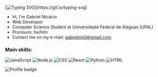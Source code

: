 [![Typing SVG](https://readme-typing-svg.herokuapp.com/?color=91c4ff&size=35&center=true&vCenter=true&width=1000&lines=Hello,+I'm+Gabriel+Nicácio;I'm+from+Brazil;Web+Developer;Game+Developer;Computer+Science+Student;)](https://git.io/typing-svg)

-  Hi, I'm Gabriel Nicácio
-  Web Developer
-  Computer Science Student at Universidade Federal de Alagoas (UFAL)
-  Pronouns: he/him
-  Contact me on my e-mail: gabrielnn0@gmail.com

### Main skills:

![JavaScript](https://img.shields.io/badge/-JavaScript-0D1117?style=for-the-badge&logo=javascript&labelColor=0D1117)
![Node.js](https://img.shields.io/badge/-Node.js-0D1117?style=for-the-badge&logo=nodedotjs&labelColor=0D1117)
![CSS](https://img.shields.io/badge/-CSS-0D1117?style=for-the-badge&logo=CSS3&logoColor=1572B6&labelColor=0D1117)
![React](https://img.shields.io/badge/-React-0D1117?style=for-the-badge&logo=react&labelColor=0D1117)
![Python](https://img.shields.io/badge/-Python-0D1117?style=for-the-badge&logo=python&labelColor=0D1117)
![HTML](https://img.shields.io/badge/-HTML-0D1117?style=for-the-badge&logo=HTML5&labelColor=0D1117)

![Profile badge](https://www.codewars.com/users/nic4cio/badges/large)
